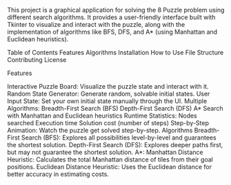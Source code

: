 This project is a graphical application for solving the 8 Puzzle problem using different search algorithms. It provides a user-friendly interface built with Tkinter to visualize and interact with the puzzle, along with the implementation of algorithms like BFS, DFS, and A* (using Manhattan and Euclidean heuristics).

Table of Contents
Features
Algorithms
Installation
How to Use
File Structure
Contributing
License


Features

Interactive Puzzle Board: Visualize the puzzle state and interact with it.
Random State Generator: Generate random, solvable initial states.
User Input State: Set your own initial state manually through the UI.
Multiple Algorithms:
Breadth-First Search (BFS)
Depth-First Search (DFS)
A* Search with Manhattan and Euclidean heuristics
Runtime Statistics:
Nodes searched
Execution time
Solution cost (number of steps)
Step-by-Step Animation: Watch the puzzle get solved step-by-step.
Algorithms
Breadth-First Search (BFS): Explores all possibilities level-by-level and guarantees the shortest solution.
Depth-First Search (DFS): Explores deeper paths first, but may not guarantee the shortest solution.
A*:
Manhattan Distance Heuristic: Calculates the total Manhattan distance of tiles from their goal positions.
Euclidean Distance Heuristic: Uses the Euclidean distance for better accuracy in estimating costs.